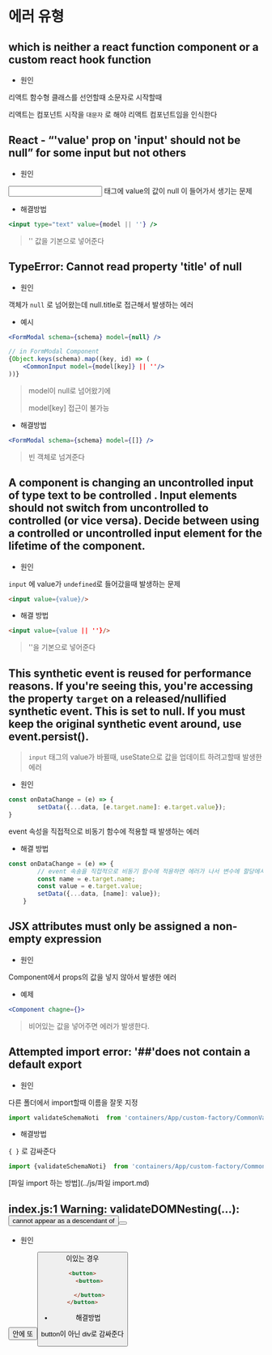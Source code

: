 # 에러 유형



## which is neither a react function component or a custom react hook function

- 원인

리액트 함수형 클래스를 선언할때 소문자로 시작할때

리액트는 컴포넌트 시작을 `대문자` 로 해야 리액트 컴포넌트임을 인식한다



## React - “'value' prop on 'input' should not be null” for some input but not others

- 원인

<input> 태그에 value의 값이 null 이 들어가서 생기는 문제

- 해결방법

~~~jsx
<input type="text" value={model || ''} />
~~~

> '' 값을 기본으로 넣어준다





## TypeError: Cannot read property 'title' of null

- 원인

객체가 `null` 로 넘어왔는데 null.title로 접근해서 발생하는 에러

- 예시

~~~jsx
<FormModal schema={schema} model={null} />
~~~

~~~jsx
// in FormModal Component
{Object.keys(schema).map((key, id) => (
    <CommonInput model={model[key]} || ''/>
))}
~~~

> model이 null로 넘어왔기에 
>
> model[key] 접근이 불가능

- 해결방법

~~~jsx
<FormModal schema={schema} model={[]} />
~~~

> 빈 객체로 넘겨준다



## A component is changing an uncontrolled input of type text to be controlled . Input elements should not switch from uncontrolled to controlled (or vice versa). Decide between using a controlled or uncontrolled input element for the lifetime of the component.

- 원인

`input` 에 value가 `undefined`로 들어갔을때 발생하는 문제

~~~html
<input value={value}/>
~~~



- 해결 방법

~~~html
<input value={value || ''}/>
~~~

> ''을 기본으로 넣어준다



## This synthetic event is reused for performance reasons. If you're seeing this, you're accessing the property `target` on a released/nullified synthetic event. This is set to null. If you must keep the original synthetic event around, use event.persist(). 

> `input` 태그의 value가 바뀔때, useState으로 값을 업데이트 하려고할때 발생한 에러

- 원인

~~~js
const onDataChange = (e) => {
        setData({...data, [e.target.name]: e.target.value});
}
~~~

event 속성을 직접적으로 비동기 함수에 적용할 때 발생하는 에러

- 해결 방법

~~~js
const onDataChange = (e) => {
        // event 속송을 직접적으로 비동기 함수에 적용하면 에러가 나서 변수에 할당에서 넣어줌
        const name = e.target.name;
        const value = e.target.value;
        setData({...data, [name]: value});
    }
~~~



## JSX attributes must only be assigned a non-empty expression

- 원인

Component에서 props의 값을 넣지 않아서 발생한 에러

- 예제

~~~jsx
<Component chagne={}>
~~~

> 비어있는 값을 넣어주면 에러가 발생한다.



## Attempted import error: '##'does not contain a default export

- 원인

다른 폴더에서 import할때 이름을 잘못 지정

~~~js
import validateSchemaNoti  from 'containers/App/custom-factory/CommonValidate';
~~~

- 해결방법

`{ }`  로 감싸준다

~~~js
import {validateSchemaNoti}  from 'containers/App/custom-factory/CommonValidate';
~~~

[파일 import 하는 방법](../js/파일 import.md)





## index.js:1 Warning: validateDOMNesting(...): <button> cannot appear as a descendant of <button>

- 원인

<button> 안에 또 <button> 이있는 경우

~~~html
<button>
    <button>
        
    </button>
</button>
~~~

- 해결방법

button이 아닌 div로 감싸준다
